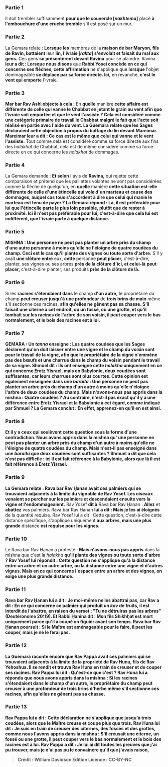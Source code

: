 
### Partie 1
Il doit trembler suffisamment <b>pour que le couvercle [<i>nakhtema</i>]</b> placé <b>à l'embouchure d'une cruche tremble</b> s'il est posé sur un mur.

### Partie 2
La Gemara relate : <b>Lorsque les</b> membres de la <b>maison de bar Maryon, fils de Ravin, battaient</b> leur <b>lin, l'ivraie [<i>rakta</i>] s'envolait et faisait du mal aux gens.</b> Ces gens <b>se présentèrent devant Ravina</b> pour se plaindre. Ravina <b>leur a dit : Lorsque nous disons</b> que <b>Rabbi Yosei concède en ce qui concerne ses flèches, cette affirmation</b> ne s'applique que <b>lorsque</b> l'objet dommageable <b>se déplace par sa force directe. Ici,</b> en revanche, <b>c'est le vent qui emporte</b> l'ivraie.

### Partie 3
<b>Mar bar Rav Ashi objecte à cela :</b> En <b>quelle</b> manière <b>cette affaire est <b>différente</b> de celle qui <b>vanne</b> le Chabbat en jetant le grain au vent afin que l'ivraie soit emportée <b>et que le vent l'assiste ?</b> Cela est considéré comme une catégorie primaire de travail le Chabbat malgré le fait que l'acte soit réalisé en partie avec l'aide du vent. La Guemara relate que les Sages <b>déclaraient</b> cette objection à propos du battage du lin <b>devant Mareimar.</b> Mareimar <b>leur a dit : Ce</b> cas <b>est</b> le même que celui qui vanne et le vent l'assiste.</b> Tout comme cela est considéré comme sa force directe aux fins des <i>halakhot</i> de Chabbat, cela est de même considéré comme sa force directe en ce qui concerne les <i>halakhot</i> de dommages.

### Partie 4
La Gemara demande : <b>Et selon</b> l'avis de <b>Ravina,</b> qui rejette cette comparaison et prétend que les paillettes volantes ne sont pas considérées comme la flèche de quelqu'un, en <b>quelle</b> manière <b>cette situation est-elle <b>différente</b> de celle d'une <b>étincelle qui vole d'un marteau et cause des dommages,</b> auquel cas tous s'accordent à dire <b>que</b> celui qui manie le marteau <b>est tenu de payer ?</b> La Gemara répond : <b>Là,</b> il est <b>préférable pour lui que</b> l'étincelle <b>parte</b> le plus loin possible, plutôt que de rester à proximité. <b>Ici</b> il n'est <b>pas préférable pour lui,</b> c'est-à-dire que cela lui est indifférent, <b>que</b> l'ivraie <b>parte</b> à quelque distance.

### Partie 5
<strong>MISHNA :</strong> <b>Une personne ne peut pas planter un arbre près du champ d'une autre personne à moins qu'elle ne l'éloigne de quatre coudées du</b> champ. Ceci est le cas <b>qu'il plante des vignes ou toute</b> sorte d'arbre.</b> S'il y avait <b>une clôture entre</b> eux, <b>cette</b> personne <b>peut placer,</b> c'est-à-dire, planter, ses vignes ou ses arbres <b>près de la clôture d'ici, et celui-là</b> <b>peut placer,</b> c'est-à-dire planter, ses produits <b>près de la clôture de là.</b>

### Partie 6
Si les <b>racines s'étendaient dans</b> le champ <b>d'un autre,</b> le propriétaire du champ <b>peut creuser jusqu'à une profondeur</b> de <b>trois brins de main</b> même s'il sectionne ces racines, <b>afin qu'elles ne <b>gênent</b> pas sa <b>chasse. </b> S'il <b>faisait une citerne</b> à cet endroit, ou <b>un fossé, ou une grotte,</b> et qu'il tombait sur les racines de l'arbre de son voisin, <b>il peut couper vers le bas</b> normalement, <b>et le bois</b> des racines <b>est à lui.</b>

### Partie 7
<strong>GEMARA :</strong> Un <i>tanna</i> <b>enseigne :</b> Les <b>quatre coudées que</b> les Sages <b>déclarent</b> qu'on doit laisser entre une vigne et le champ du voisin sont <b>pour le travail de la vigne,</b> afin que le propriétaire de la vigne n'emmène pas des bœufs et une charrue dans le champ du voisin pendant le travail de sa vigne. <b>Shmuel dit : Ils ont enseigné</b> cette <i>halakha</i> <b>uniquement en ce qui concerne Eretz Yisrael, mais en Babylonie, deux coudées</b> sont suffisantes, car leurs charrues sont plus courtes. <b>Cette</b> opinion <b>est également enseignée</b> dans une <i>baraita</i> : <b>Une personne ne peut pas planter un arbre près du champ d'un autre à moins qu'elle n'éloigne</b> l'arbre de <b>deux coudées</b> du champ. <b>Mais n'avons-nous pas appris</b> dans la mishna : <b>Quatre coudées ? Au contraire, n'est-il pas</b> exact qu'il y a une différence entre Eretz Yisrael et la Babylonie à cet égard, <b>comme</b> indiqué <b>par Shmuel ?</b> La Gemara conclut : En effet, <b>apprenez-en</b> qu'il en est ainsi.

### Partie 8
<b>Et il y a</b> ceux <b>qui soulèvent</b> cette question sous la forme <b>d'une contradiction. Nous avons appris</b> dans la mishna qu' <b>une personne ne peut pas planter un arbre près du champ d'un autre à moins qu'elle ne l'éloigne de quatre coudées du</b> champ. <b>Mais n'est-il pas enseigné</b> dans une <i>baraita</i> que <b>deux coudées</b> sont suffisantes ? <b>Shmuel a dit</b> que cela n'est <b>pas difficile : ici</b> il est fait référence à <b>la Babylonie,</b> alors que <b>là</b> il est fait référence à <b>Eretz Yisrael.</b>

### Partie 9
La Gemara relate : <b>Rava bar Rav Ḥanan avait ces palmiers</b> qui se trouvaient <b>adjacents à la limite du vignoble de Rav Yosef. Les oiseaux venaient se percher sur les palmiers et</b> descendaient ensuite vers la vigne et l'endommageaient.</b> Rav Yosef <b>dit à</b> Rava bar Rav Ḥanan : <b>Allez</b> et <b>abattez</b> vos palmiers. Rava bar Rav Ḥanan <b>lui a dit : Mais je les ai éloignés</b> de la quantité requise. Rav Yosef lui a dit : Cette question,</b> c'est-à-dire cette distance spécifique, s'applique uniquement <b>aux arbres, mais une plus grande</b> distance <b>est requise pour les vignes.</b>

### Partie 10
Le Rava bar Rav Ḥanan a protesté : <b>Mais n'avons-nous pas appris</b> dans la mishna que c'est la <i>halakha</i> <b>qu'il plante des <b>vignes ou toute</b> sorte d'<b>arbre ?</b> Rav Yosef lui <b>répondit : Cette question</b> ne s'applique qu'à la distance entre un <b>arbre et</b> un autre <b>arbre, ou</b> la distance entre une <b>vigne et</b> d'autres <b>vignes. Mais</b> en ce qui concerne l'espace entre <b>un arbre et des vignes, on exige une plus grande distance.</b>

### Partie 11
Rava bar Rav Ḥanan <b>lui a dit : Je</b> moi-même <b>ne les abattrai pas, car Rav a dit :</b> En ce qui concerne <b>ce palmier qui produit un <i>kav</i></b> de fruits, il est <b>interdit de l'abattre,</b> en raison du verset : "Tu ne détruiras pas les arbres" (Deutéronome 20:19). <b>Et Rabbi Ḥanina dit : Mon fils Shikhḥat est mort uniquement parce qu'il a coupé un figuier avant son temps.</b> Rava bar Rav Ḥanan poursuit : <b>Si le Maître est aménageable</b> pour le faire, il <b>peut les couper</b>, mais je ne le ferai pas.

### Partie 12
La Guemara raconte encore que <b>Rav Pappa avait ces palmiers</b> qui se trouvaient <b>adjacents à la limite de</b> la propriété de <b>Rav Huna, fils de Rav Yehoshua. Il se rendit</b> et <b>trouva</b> Rav Huna <b>en train de creuser et de couper ses racines.</b> Rav Pappa <b>lui dit : Qu'est-ce que c'est ? </b> Rav Huna <b>lui a répondu</b> que <b>nous avons appris</b> dans la mishna : Si les <b>racines s'étendaient dans</b> le champ <b>d'un autre,</b> le propriétaire du champ <b>peut creuser à une profondeur</b> de <b>trois brins d'herbe</b> même s'il sectionne ces racines, <b>afin qu'elles ne <b>gênent</b> pas sa <b>chasse.</b>

### Partie 13
Rav Pappa lui a <b>dit : Cette déclaration</b> ne s'applique que jusqu'à <b>trois</b> coudées, alors que le <b>Maître creuse</b> et coupe <b>plus</b> que trois. Rav Huna lui <b>dit : Je suis</b> en train de creuser des <b>citernes, des fossés et des grottes, comme nous l'avons appris</b> dans la mishna : S'il <b>creusait une citerne, un fossé ou une grotte, il peut couper vers le bas</b> normalement <b>et le bois</b> des racines <b>est à lui. Rav Pappa a dit : Je lui ai dit toutes</b> les preuves que j'ai pu trouver, <b>mais je n'ai pas pu</b> le convaincre <b>qu'il</b> que j'avais raison,

>Crédit : William Davidson Edition
>Licence : CC-BY-NC